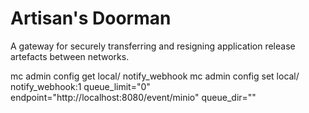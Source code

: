 # Artisan's Doorman

A gateway for securely transferring and resigning application release artefacts between networks.

mc admin config get local/ notify_webhook
mc admin config set local/ notify_webhook:1 queue_limit="0"  endpoint="http://localhost:8080/event/minio" queue_dir=""